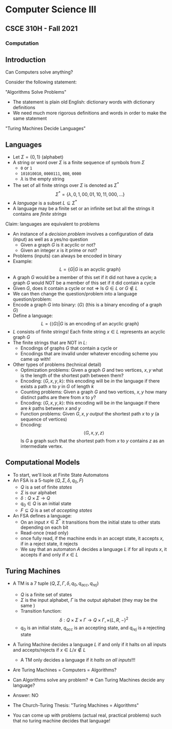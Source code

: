 
# Computer Science III
## CSCE 310H - Fall 2021
### Computation

## Introduction

Can Computers solve anything?

Consider the following statement:

"Algorithms Solve Problems"

* The statement is plain old English: dictionary words with dictionary definitions
* We need much more rigorous definitions and words in order to make the same statement

"Turing Machines Decide Languages"

## Languages

* Let $\Sigma = \{0, 1\}$ (alphabet)
* A string or word over $\Sigma$ is a finite sequence of symbols from $\Sigma$
  * `0` or `1`
  * `101010010`, `0000111`, `000`, `0000`
  * $\lambda$ is the empty string
* The set of all finite strings over $\Sigma$ is denoted as $\Sigma^*$
  $$\Sigma^* = \{\lambda, 0, 1, 00, 01, 10, 11, 000, \ldots \}$$
* A *language* is a subset $L \subseteq \Sigma^*$
* A language may be a finite set or an infinite set but all the strings it contains are *finite strings*

Claim: languages are equivalent to problems

* An instance of a *decision problem* involves a configuration of data (input) as well as a yes/no question
  * Given a graph $G$ is it acyclic or not?
  * Given an integer $x$ is it prime or not?
* Problems (inputs) can always be encoded in binary
* Example:  
$$L = \{ G | \textrm{$G$ is an acyclic graph}\}$$
* A graph $G$ would be a member of this set if it did not have a cycle; a graph $G$ would NOT be a member of this set if it did contain a cycle
* Given $G$, does it contain a cycle or not => Is $G \in L$ or $G\not\in L$
* We can then change the question/problem into a language question/problem:
* Encode a graph $G$ into binary: $\langle G \rangle$ (this is a binary encoding of a graph $G$)
* Define a language:
$$L = \{ \langle G\rangle | \textrm{$G$ is an encoding of an acyclic graph}\}$$
* $L$ consists of finite strings!  Each finite string $x \in L$ represents an acyclic graph $G$
* The finite strings that are NOT in $L$:
  * Encodings of graphs $G$ that contain a cycle or
  * Encodings that are invalid under whatever encoding scheme you came up with!
* Other types of problems (technical detail)
  * Optimization problems: Given a graph $G$ and two vertices, $x, y$ what is the length of the shortest path between them?
  * Encoding: $\langle G, x, y, k \rangle$: this encoding will be *in* the language if there exists a path $x$ to $y$ in $G$ of length $k$
  * Counting problems: Given a graph $G$ and two vertices, $x, y$ how many distinct paths are there from $x$ to $y$?  
  * Encoding: $\langle G, x, y, k \rangle$: this encoding will be *in* the language if there are $k$ paths between $x$ and $y$
  * Function problems: Given $G, x, y$ *output* the shortest path $x$ to $y$ (a sequence of vertices)
  * Encoding:
  $$\langle G, x, y, z\rangle$$
  Is $G$ a graph such that the shortest path from $x$ to $y$ contains $z$ as an intermediate vertex.

## Computational Models

* To start, we'll look at Finite State Automatons
* An FSA is a 5-tuple $(Q, \Sigma, \delta, q_0, F)$
  * $Q$ is a set of finite *states*
  * $\Sigma$ is our alphabet
  * $\delta: Q \times \Sigma \rightarrow Q$
  * $q_0 \in Q$ is an initial state
  * $F \subseteq Q$ is a set of *accepting states*
* An FSA defines a language:
  * On an input $x \in \Sigma^*$ it transitions from the initial state to other stats depending on each bit
  * Read-once (read only)
  * once fully read, if the machine ends in an accept state, it accepts $x$, if in a reject state, it rejects
  * We say that an automaton $A$ decides a language $L$ if for all inputs $x$, it accepts if and only if $x\in L$

## Turing Machines

* A TM is a 7 tuple $(Q, \Sigma, \Gamma, \delta, q_0, q_{acc}, q_{rej})$
    * $Q$ is a finite set of states
    * $\Sigma$ is the input alphabet, $\Gamma$ is the output alphabet (they may be the same )
    * Transition function:
      $$\delta: Q \times \Sigma \times \Gamma \rightarrow Q \times \Gamma, \times \{L, R, -\}^2$$
    * $q_0$ is an initial state, $q_{acc}$ is an accepting state, and $q_{rej}$ is a rejecting state

* A Turing Machine decides a language $L$ if and only if it halts on all inputs and accepts/rejects if $x \in L$/$x\not\in L$
  * A TM only decides a language if it *halts on all inputs*!!!

* Are Turing Machines = Computers = Algorithms?
* Can Algorithms solve any problem? => Can Turing Machines decide any language?
* Answer: NO
* The Church-Turing Thesis: "Turing Machines = Algorithms"
* You can come up with problems (actual real, practical problems) such that no turing machine decides that language!


```text




```
